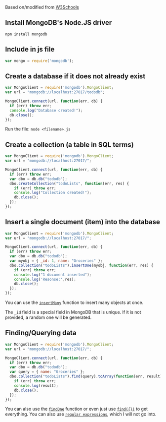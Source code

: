 Based on/modified from [W3Schools](https://www.w3schools.com/nodejs/nodejs_mongodb.asp)

## Install MongoDB's Node.JS driver
```npm install mongodb```

## Include in js file
```javascript
var mongo = require('mongodb'); 
```

## Create a database if it does not already exist
```javascript
var MongoClient = require('mongodb').MongoClient;
var url = "mongodb://localhost:27017/tododb";

MongoClient.connect(url, function(err, db) {
  if (err) throw err;
  console.log("Database created!");
  db.close();
});
```

Run the file: `node <filename>.js`

## Create a collection (a table in SQL terms)
```javascript
var MongoClient = require('mongodb').MongoClient;
var url = "mongodb://localhost:27017/";

MongoClient.connect(url, function(err, db) {
  if (err) throw err;
  var dbo = db.db("tododb");
  dbo.createCollection("todoLists", function(err, res) {
    if (err) throw err;
    console.log("Collection created!");
    db.close();
  });
}); 
```

## Insert a single document (item) into the database
```javascript
var MongoClient = require('mongodb').MongoClient;
var url = "mongodb://localhost:27017/";

MongoClient.connect(url, function(err, db) {
  if (err) throw err;
  var dbo = db.db("tododb");
  var myobj = { _id: 1, name: "Groceries" };
  dbo.collection("todoLists").insertOne(myobj, function(err, res) {
    if (err) throw err;
    console.log("1 document inserted");
    console.log('Resonse:',res);
    db.close();
  });
}); 
```

You can use the [`insertMany`](https://docs.mongodb.com/manual/reference/method/db.collection.insertMany/) function to insert many objects at once.

The `_id` field is a special field in MongoDB that is unique. If it is not provided, a random one will be generated.

## Finding/Querying data
```javascript
var MongoClient = require('mongodb').MongoClient;
var url = "mongodb://localhost:27017/";

MongoClient.connect(url, function(err, db) {
  if (err) throw err;
  var dbo = db.db("tododb");
  var query = { name: "Groceries" };
  dbo.collection("todoLists").find(query).toArray(function(err, result) {
    if (err) throw err;
    console.log(result);
    db.close();
  });
}); 
```

You can also use the [`findOne`](https://docs.mongodb.com/manual/reference/method/db.collection.findOne/) function or even just use [`find({})`](https://docs.mongodb.com/manual/reference/method/db.collection.find/) to get everything.
You can also use [`regular expressions`](https://docs.mongodb.com/manual/reference/operator/query/regex/), which I will not go into.
